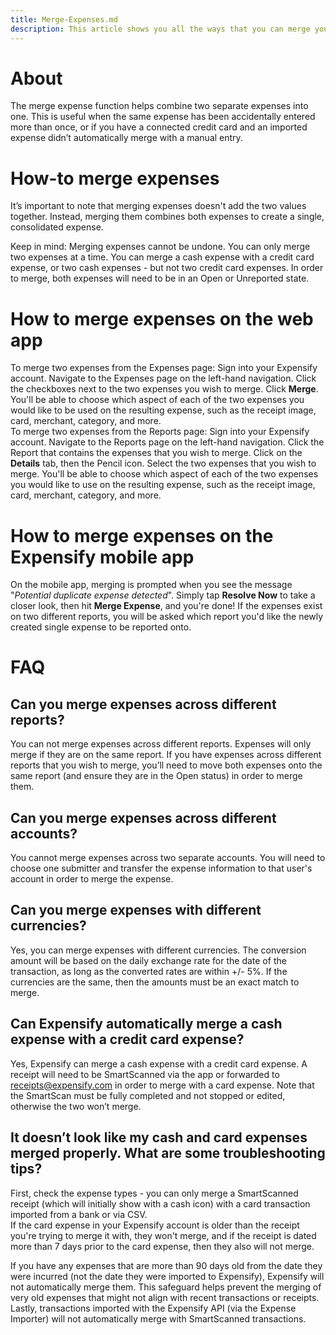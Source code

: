 ```yaml
---
title: Merge-Expenses.md
description: This article shows you all the ways that you can merge your expenses in Expensify!
---
```

<!-- The lines above are required by Jekyll to process the .md file -->

# About
The merge expense function helps combine two separate expenses into one. This is useful when the same expense has been accidentally entered more than once, or if you have a connected credit card and an imported expense didn’t automatically merge with a manual entry. 

# How-to merge expenses
It’s important to note that merging expenses doesn't add the two values together. Instead, merging them combines both expenses to create a single, consolidated expense.

Keep in mind: 
Merging expenses cannot be undone.
You can only merge two expenses at a time.
You can merge a cash expense with a credit card expense, or two cash expenses - but not two credit card expenses.
In order to merge, both expenses will need to be in an Open or Unreported state.
# How to merge expenses on the web app
To merge two expenses from the Expenses page:
Sign into your Expensify account.
Navigate to the Expenses page on the left-hand navigation.
Click the checkboxes next to the two expenses you wish to merge.
Click **Merge**.
You'll be able to choose which aspect of each of the two expenses you would like to be used on the resulting expense, such as the receipt image, card, merchant, category, and more.  
To merge two expenses from the Reports page:
Sign into your Expensify account.
Navigate to the Reports page on the left-hand navigation.
Click the Report that contains the expenses that you wish to merge.
Click on the **Details** tab, then the Pencil icon.
Select the two expenses that you wish to merge.
You'll be able to choose which aspect of each of the two expenses you would like to use on the resulting expense, such as the receipt image, card, merchant, category, and more.   
# How to merge expenses on the Expensify mobile app
On the mobile app, merging is prompted when you see the message "_Potential duplicate expense detected_". Simply tap **Resolve Now** to take a closer look, then hit **Merge Expense**, and you're done! 
If the expenses exist on two different reports, you will be asked which report you'd like the newly created single expense to be reported onto.

# FAQ

## Can you merge expenses across different reports?

You can not merge expenses across different reports. Expenses will only merge if they are on the same report. If you have expenses across different reports that you wish to merge, you’ll need to move both expenses onto the same report (and ensure they are in the Open status) in order to merge them.

## Can you merge expenses across different accounts?

You cannot merge expenses across two separate accounts. You will need to choose one submitter and transfer the expense information to that user's account in order to merge the expense.
## Can you merge expenses with different currencies?

Yes, you can merge expenses with different currencies. The conversion amount will be based on the daily exchange rate for the date of the transaction, as long as the converted rates are within +/- 5%. If the currencies are the same, then the amounts must be an exact match to merge.

## Can Expensify automatically merge a cash expense with a credit card expense?

Yes, Expensify can merge a cash expense with a credit card expense. A receipt will need to be SmartScanned via the app or forwarded to receipts@expensify.com in order to merge with a card expense. Note that the SmartScan must be fully completed and not stopped or edited, otherwise the two won’t merge. 

## It doesn’t look like my cash and card expenses merged properly. What are some troubleshooting tips?
First, check the expense types - you can only merge a SmartScanned receipt (which will initially show with a cash icon) with a card transaction imported from a bank or via CSV.  
If the card expense in your Expensify account is older than the receipt you're trying to merge it with, they won't merge, and if the receipt is dated more than 7 days prior to the card expense, then they also will not merge.

If you have any expenses that are more than 90 days old from the date they were incurred (not the date they were imported to Expensify), Expensify will not automatically merge them. This safeguard helps prevent the merging of very old expenses that might not align with recent transactions or receipts.
Lastly, transactions imported with the Expensify API (via the Expense Importer) will not automatically merge with SmartScanned transactions.
